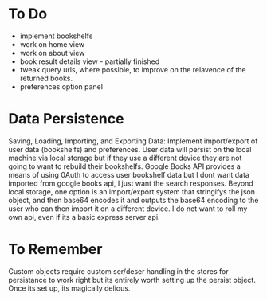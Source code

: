 # To Do
  * implement bookshelfs
  * work on home view
  * work on about view
  * book result details view - partially finished
  * tweak query urls, where possible, to improve on the relavence of the returned books.
  * preferences option panel
  
# Data Persistence
  Saving, Loading, Importing, and Exporting Data: Implement import/export of user data (bookshelfs) and preferences.  User data will 
  persist on the local machine via local storage but if they use a different device they are not going to want to rebuild their bookshelfs.
  Google Books API provides a means of using 0Auth to access user bookshelf data but I dont want data imported from google books api, I just
  want the search responses.  Beyond local storage, one option is an import/export system that stringifys the json object, and then base64 encodes it and outputs the base64 encoding to the user who can then import it on a different device. I do not want to roll my own api, even if its a basic
  express server api.

# To Remember
  Custom objects require custom ser/deser handling in the stores for persistance to work right but its entirely worth setting up the persist object.
  Once its set up, its magically delious.

